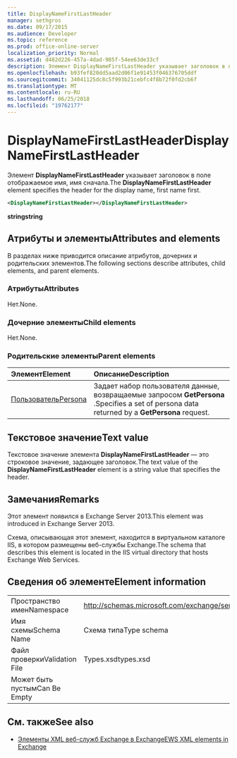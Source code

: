 ```yaml
---
title: DisplayNameFirstLastHeader
manager: sethgros
ms.date: 09/17/2015
ms.audience: Developer
ms.topic: reference
ms.prod: office-online-server
localization_priority: Normal
ms.assetid: d482d226-457a-4dad-985f-54ee63de33cf
description: Элемент DisplayNameFirstLastHeader указывает заголовок в поле отображаемое имя, имя сначала.
ms.openlocfilehash: b93fef820dd5aad2d06f1e91453f046376705ddf
ms.sourcegitcommit: 34041125dc8c5f993b21cebfc4f8b72f0fd2cb6f
ms.translationtype: MT
ms.contentlocale: ru-RU
ms.lasthandoff: 06/25/2018
ms.locfileid: "19762177"
---
```

# <a name="displaynamefirstlastheader"></a><span data-ttu-id="5c0a5-103">DisplayNameFirstLastHeader</span><span class="sxs-lookup"><span data-stu-id="5c0a5-103">DisplayNameFirstLastHeader</span></span>

<span data-ttu-id="5c0a5-104">Элемент **DisplayNameFirstLastHeader** указывает заголовок в поле отображаемое имя, имя сначала.</span><span class="sxs-lookup"><span data-stu-id="5c0a5-104">The **DisplayNameFirstLastHeader** element specifies the header for the display name, first name first.</span></span> 
  
```XML
<DisplayNameFirstLastHeader></DisplayNameFirstLastHeader>
```

 <span data-ttu-id="5c0a5-105">**string**</span><span class="sxs-lookup"><span data-stu-id="5c0a5-105">**string**</span></span>
## <a name="attributes-and-elements"></a><span data-ttu-id="5c0a5-106">Атрибуты и элементы</span><span class="sxs-lookup"><span data-stu-id="5c0a5-106">Attributes and elements</span></span>

<span data-ttu-id="5c0a5-107">В разделах ниже приводится описание атрибутов, дочерних и родительских элементов.</span><span class="sxs-lookup"><span data-stu-id="5c0a5-107">The following sections describe attributes, child elements, and parent elements.</span></span>
  
### <a name="attributes"></a><span data-ttu-id="5c0a5-108">Атрибуты</span><span class="sxs-lookup"><span data-stu-id="5c0a5-108">Attributes</span></span>

<span data-ttu-id="5c0a5-109">Нет.</span><span class="sxs-lookup"><span data-stu-id="5c0a5-109">None.</span></span>
  
### <a name="child-elements"></a><span data-ttu-id="5c0a5-110">Дочерние элементы</span><span class="sxs-lookup"><span data-stu-id="5c0a5-110">Child elements</span></span>

<span data-ttu-id="5c0a5-111">Нет.</span><span class="sxs-lookup"><span data-stu-id="5c0a5-111">None.</span></span>
  
### <a name="parent-elements"></a><span data-ttu-id="5c0a5-112">Родительские элементы</span><span class="sxs-lookup"><span data-stu-id="5c0a5-112">Parent elements</span></span>

|<span data-ttu-id="5c0a5-113">**Элемент**</span><span class="sxs-lookup"><span data-stu-id="5c0a5-113">**Element**</span></span>|<span data-ttu-id="5c0a5-114">**Описание**</span><span class="sxs-lookup"><span data-stu-id="5c0a5-114">**Description**</span></span>|
|:-----|:-----|
|[<span data-ttu-id="5c0a5-115">Пользователь</span><span class="sxs-lookup"><span data-stu-id="5c0a5-115">Persona</span></span>](persona.md) <br/> |<span data-ttu-id="5c0a5-116">Задает набор пользователя данные, возвращаемые запросом **GetPersona** .</span><span class="sxs-lookup"><span data-stu-id="5c0a5-116">Specifies a set of persona data returned by a **GetPersona** request.</span></span>  <br/> |
   
## <a name="text-value"></a><span data-ttu-id="5c0a5-117">Текстовое значение</span><span class="sxs-lookup"><span data-stu-id="5c0a5-117">Text value</span></span>

<span data-ttu-id="5c0a5-118">Текстовое значение элемента **DisplayNameFirstLastHeader** — это строковое значение, задающее заголовок.</span><span class="sxs-lookup"><span data-stu-id="5c0a5-118">The text value of the **DisplayNameFirstLastHeader** element is a string value that specifies the header.</span></span> 
  
## <a name="remarks"></a><span data-ttu-id="5c0a5-119">Замечания</span><span class="sxs-lookup"><span data-stu-id="5c0a5-119">Remarks</span></span>

<span data-ttu-id="5c0a5-120">Этот элемент появился в Exchange Server 2013.</span><span class="sxs-lookup"><span data-stu-id="5c0a5-120">This element was introduced in Exchange Server 2013.</span></span>
  
<span data-ttu-id="5c0a5-121">Схема, описывающая этот элемент, находится в виртуальном каталоге IIS, в котором размещены веб-службы Exchange.</span><span class="sxs-lookup"><span data-stu-id="5c0a5-121">The schema that describes this element is located in the IIS virtual directory that hosts Exchange Web Services.</span></span>
  
## <a name="element-information"></a><span data-ttu-id="5c0a5-122">Сведения об элементе</span><span class="sxs-lookup"><span data-stu-id="5c0a5-122">Element information</span></span>

|||
|:-----|:-----|
|<span data-ttu-id="5c0a5-123">Пространство имен</span><span class="sxs-lookup"><span data-stu-id="5c0a5-123">Namespace</span></span>  <br/> |http://schemas.microsoft.com/exchange/services/2006/types  <br/> |
|<span data-ttu-id="5c0a5-124">Имя схемы</span><span class="sxs-lookup"><span data-stu-id="5c0a5-124">Schema Name</span></span>  <br/> |<span data-ttu-id="5c0a5-125">Схема типа</span><span class="sxs-lookup"><span data-stu-id="5c0a5-125">Type schema</span></span>  <br/> |
|<span data-ttu-id="5c0a5-126">Файл проверки</span><span class="sxs-lookup"><span data-stu-id="5c0a5-126">Validation File</span></span>  <br/> |<span data-ttu-id="5c0a5-127">Types.xsd</span><span class="sxs-lookup"><span data-stu-id="5c0a5-127">types.xsd</span></span>  <br/> |
|<span data-ttu-id="5c0a5-128">Может быть пустым</span><span class="sxs-lookup"><span data-stu-id="5c0a5-128">Can Be Empty</span></span>  <br/> ||
   
## <a name="see-also"></a><span data-ttu-id="5c0a5-129">См. также</span><span class="sxs-lookup"><span data-stu-id="5c0a5-129">See also</span></span>

- [<span data-ttu-id="5c0a5-130">Элементы XML веб-служб Exchange в Exchange</span><span class="sxs-lookup"><span data-stu-id="5c0a5-130">EWS XML elements in Exchange</span></span>](ews-xml-elements-in-exchange.md)

